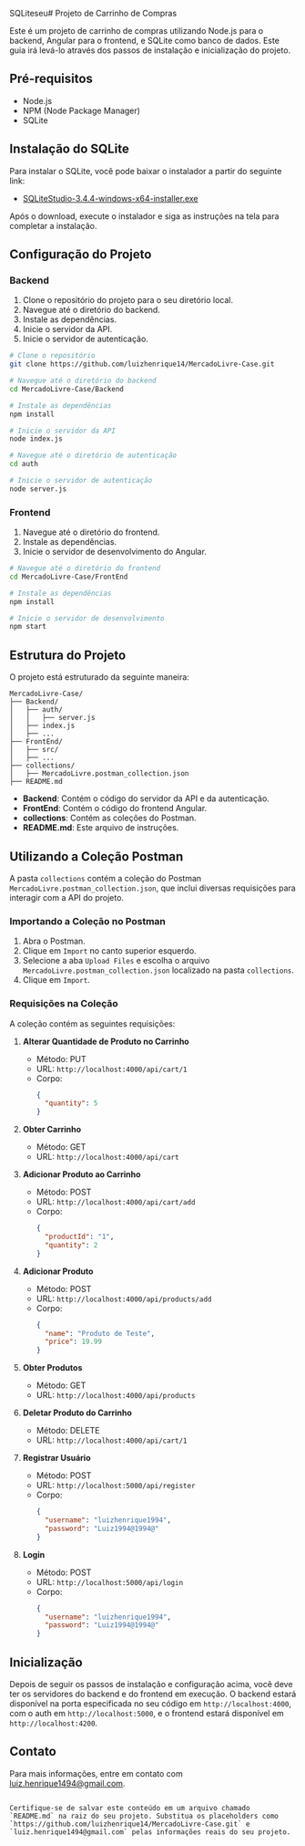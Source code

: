 SQLiteseu# Projeto de Carrinho de Compras

Este é um projeto de carrinho de compras utilizando Node.js para o backend, Angular para o frontend, e SQLite como banco de dados. Este guia irá levá-lo através dos passos de instalação e inicialização do projeto.

## Pré-requisitos

- Node.js
- NPM (Node Package Manager)
- SQLite

## Instalação do SQLite

Para instalar o SQLite, você pode baixar o instalador a partir do seguinte link:

- [SQLiteStudio-3.4.4-windows-x64-installer.exe](install\SQLiteStudio-3.4.4-windows-x64-installer.exe)

Após o download, execute o instalador e siga as instruções na tela para completar a instalação.

## Configuração do Projeto

### Backend

1. Clone o repositório do projeto para o seu diretório local.
2. Navegue até o diretório do backend.
3. Instale as dependências.
4. Inicie o servidor da API.
5. Inicie o servidor de autenticação.

```bash
# Clone o repositório
git clone https://github.com/luizhenrique14/MercadoLivre-Case.git

# Navegue até o diretório do backend
cd MercadoLivre-Case/Backend

# Instale as dependências
npm install

# Inicie o servidor da API
node index.js

# Navegue até o diretório de autenticação
cd auth

# Inicie o servidor de autenticação
node server.js
```

### Frontend

1. Navegue até o diretório do frontend.
2. Instale as dependências.
3. Inicie o servidor de desenvolvimento do Angular.

```bash
# Navegue até o diretório do frontend
cd MercadoLivre-Case/FrontEnd

# Instale as dependências
npm install

# Inicie o servidor de desenvolvimento
npm start
```

## Estrutura do Projeto

O projeto está estruturado da seguinte maneira:

```
MercadoLivre-Case/
├── Backend/
│   ├── auth/
│   │   ├── server.js
│   ├── index.js
│   ├── ...
├── FrontEnd/
│   ├── src/
│   ├── ...
├── collections/
│   ├── MercadoLivre.postman_collection.json
├── README.md
```

- **Backend**: Contém o código do servidor da API e da autenticação.
- **FrontEnd**: Contém o código do frontend Angular.
- **collections**: Contém as coleções do Postman.
- **README.md**: Este arquivo de instruções.

## Utilizando a Coleção Postman

A pasta `collections` contém a coleção do Postman `MercadoLivre.postman_collection.json`, que inclui diversas requisições para interagir com a API do projeto. 

### Importando a Coleção no Postman

1. Abra o Postman.
2. Clique em `Import` no canto superior esquerdo.
3. Selecione a aba `Upload Files` e escolha o arquivo `MercadoLivre.postman_collection.json` localizado na pasta `collections`.
4. Clique em `Import`.

### Requisições na Coleção

A coleção contém as seguintes requisições:

1. **Alterar Quantidade de Produto no Carrinho**
   - Método: PUT
   - URL: `http://localhost:4000/api/cart/1`
   - Corpo: 
     ```json
     {
       "quantity": 5
     }
     ```

2. **Obter Carrinho**
   - Método: GET
   - URL: `http://localhost:4000/api/cart`

3. **Adicionar Produto ao Carrinho**
   - Método: POST
   - URL: `http://localhost:4000/api/cart/add`
   - Corpo:
     ```json
     {
       "productId": "1",
       "quantity": 2
     }
     ```

4. **Adicionar Produto**
   - Método: POST
   - URL: `http://localhost:4000/api/products/add`
   - Corpo:
     ```json
     {
       "name": "Produto de Teste",
       "price": 19.99
     }
     ```

5. **Obter Produtos**
   - Método: GET
   - URL: `http://localhost:4000/api/products`

6. **Deletar Produto do Carrinho**
   - Método: DELETE
   - URL: `http://localhost:4000/api/cart/1`

7. **Registrar Usuário**
   - Método: POST
   - URL: `http://localhost:5000/api/register`
   - Corpo:
     ```json
     {
       "username": "luizhenrique1994",
       "password": "Luiz1994@1994@"
     }
     ```

8. **Login**
   - Método: POST
   - URL: `http://localhost:5000/api/login`
   - Corpo:
     ```json
     {
       "username": "luizhenrique1994",
       "password": "Luiz1994@1994@"
     }
     ```

## Inicialização

Depois de seguir os passos de instalação e configuração acima, você deve ter os servidores do backend e do frontend em execução. O backend estará disponível na porta especificada no seu código em `http://localhost:4000`, com o auth em `http://localhost:5000`, e o frontend estará disponível em `http://localhost:4200`.

## Contato

Para mais informações, entre em contato com [luiz.henrique1494@gmail.com](mailto:luiz.henrique1494@gmail.com).
```

Certifique-se de salvar este conteúdo em um arquivo chamado `README.md` na raiz do seu projeto. Substitua os placeholders como `https://github.com/luizhenrique14/MercadoLivre-Case.git` e `luiz.henrique1494@gmail.com` pelas informações reais do seu projeto.